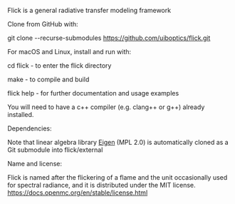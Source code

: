 
Flick is a general radiative transfer modeling framework  

Clone from GitHub with:  

 git clone --recurse-submodules https://github.com/uiboptics/flick.git  


For macOS and Linux, install and run with:  

 cd flick - to enter the flick directory  

 make - to compile and build  

 flick help - for further documentation and usage examples  

You will need to have a c++ compiler (e.g. clang++ or g++) already installed.  


Dependencies:  
 
Note that linear algebra library
[Eigen](https://gitlab.com/libeigen/eigen.git) (MPL 2.0) is
automatically cloned as a Git submodule into flick/external  
 

Name and license:  

Flick is named after the flickering of a flame and the unit
occasionally used for spectral radiance, and it is distributed under
the MIT license.  
https://docs.openmc.org/en/stable/license.html

